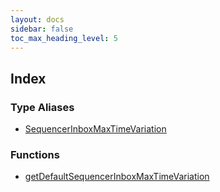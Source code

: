```yaml
---
layout: docs
sidebar: false
toc_max_heading_level: 5
---
```


## Index

### Type Aliases

- [SequencerInboxMaxTimeVariation](type-aliases/SequencerInboxMaxTimeVariation.md)

### Functions

- [getDefaultSequencerInboxMaxTimeVariation](functions/getDefaultSequencerInboxMaxTimeVariation.md)
